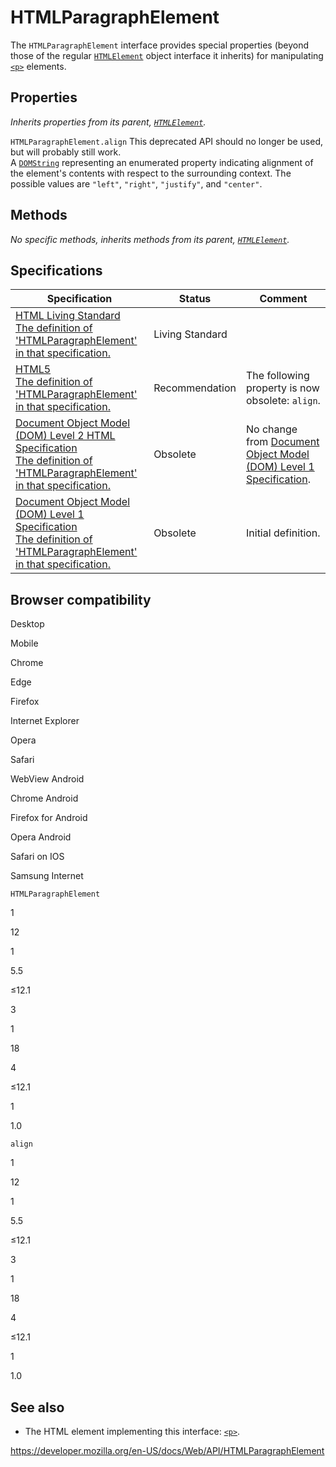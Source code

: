 # HTMLParagraphElement

The `HTMLParagraphElement` interface provides special properties (beyond those of the regular [`HTMLElement`](htmlelement) object interface it inherits) for manipulating [`<p>`](https://developer.mozilla.org/en-US/docs/Web/HTML/Element/p) elements.

## Properties

_Inherits properties from its parent, [`HTMLElement`](htmlelement)._

<span class="page-not-created">`HTMLParagraphElement.align`</span> <span class="icon deprecated" viewbox="0 0 100 100" xmlns="http://www.w3.org/2000/svg" role="img"> This deprecated API should no longer be used, but will probably still work. </span>  
A [`DOMString`](domstring) representing an enumerated property indicating alignment of the element's contents with respect to the surrounding context. The possible values are `"left"`, `"right"`, `"justify"`, and `"center"`.

## Methods

_No specific methods, inherits methods from its parent, [`HTMLElement`](htmlelement)._

## Specifications

<table><thead><tr class="header"><th>Specification</th><th>Status</th><th>Comment</th></tr></thead><tbody><tr class="odd"><td><a href="https://html.spec.whatwg.org/multipage/#htmlparagraphelement">HTML Living Standard<br />
<span class="small">The definition of 'HTMLParagraphElement' in that specification.</span></a></td><td><span class="spec-living">Living Standard</span></td><td></td></tr><tr class="even"><td><a href="https://www.w3.org/TR/html52/grouping-content.html#the-p-element">HTML5<br />
<span class="small">The definition of 'HTMLParagraphElement' in that specification.</span></a></td><td><span class="spec-rec">Recommendation</span></td><td>The following property is now obsolete: <code>align</code>.</td></tr><tr class="odd"><td><a href="https://www.w3.org/TR/DOM-Level-2-HTML/html.html#ID-84675076">Document Object Model (DOM) Level 2 HTML Specification<br />
<span class="small">The definition of 'HTMLParagraphElement' in that specification.</span></a></td><td><span class="spec-obsolete">Obsolete</span></td><td>No change from <a href="https://www.w3.org/TR/REC-DOM-Level-1/">Document Object Model (DOM) Level 1 Specification</a>.</td></tr><tr class="even"><td><a href="https://www.w3.org/TR/REC-DOM-Level-1/level-one-html.html#ID-84675076">Document Object Model (DOM) Level 1 Specification<br />
<span class="small">The definition of 'HTMLParagraphElement' in that specification.</span></a></td><td><span class="spec-obsolete">Obsolete</span></td><td>Initial definition.</td></tr></tbody></table>

## Browser compatibility

Desktop

Mobile

Chrome

Edge

Firefox

Internet Explorer

Opera

Safari

WebView Android

Chrome Android

Firefox for Android

Opera Android

Safari on IOS

Samsung Internet

`HTMLParagraphElement`

1

12

1

5.5

≤12.1

3

1

18

4

≤12.1

1

1.0

`align`

1

12

1

5.5

≤12.1

3

1

18

4

≤12.1

1

1.0

## See also

- The HTML element implementing this interface: [`<p>`](https://developer.mozilla.org/en-US/docs/Web/HTML/Element/p).

<a href="https://developer.mozilla.org/en-US/docs/Web/API/HTMLParagraphElement" class="_attribution-link">https://developer.mozilla.org/en-US/docs/Web/API/HTMLParagraphElement</a>
